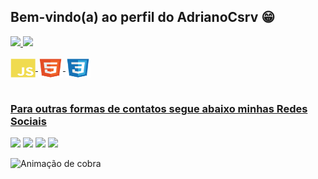 ## Bem-vindo(a) ao perfil do AdrianoCsrv 😁

 <div>
  <a href="https://github.com/AdrianoCsrv">
  <img height="180em" src="https://github-readme-stats.vercel.app/api?username=AdrianoCsrv&show_icons=true&theme=tokyonight&include_all_commits=true&count_private=true"/>
  <img height="180em" src="https://github-readme-stats.vercel.app/api/top-langs/?username=AdrianoCsrv&layout=compact&langs_count=6&theme=tokyonight"/>
</div>
<div style="display: inline_block"><br>
  <img align="center" alt="Js" height="30" width="40" src="https://raw.githubusercontent.com/devicons/devicon/master/icons/javascript/javascript-plain.svg ">
  <img align="center" alt="HTML" height="30" width="40" src="https://raw.githubusercontent.com/devicons/devicon/master/icons/html5/html5-original.svg ">
  <img align="center" alt="CSS" height="30" width="40" src="https://raw.githubusercontent.com/devicons/devicon/master/icons/css3/css3-original.svg ">
</div>
 
 <br>
 
  ### Para outras formas de contatos segue abaixo minhas Redes Sociais
 
<div>
  <a href="https://www.instagram.com/adrianopc_/" target="_blank"><img src="https://img.shields.io/badge/-Instagram-%23E4405F?style=for-the- badge&logo=instagram&logoColor=white" target="_blank"></a>
 <a href="https://discord.com/channels/@me" target="_blank"><img src="https://img.shields.io/badge/Discord-7289DA?style=for-the-badge&logo= discord&logoColor=white" target="_blank"></a>
  <a href = "adriano.pires.c@outlook.com"><img src="https://img.shields.io/badge/-Outlook-%23333?style=for-the-badge&logo=outlook&logoColor=white" destino ="_blank"></a>
  <a href="https://www.linkedin.com/in/adriano-pires-0b613b239/" target="_blank"><img src="https://img.shields.io/badge/-LinkedIn-%230077B5?style= for-the-badge&logo=linkedin&logoColor=white" target="_blank"></a>
 
  ![Animação de cobra](https://github.com/devemdobro/devemdobro/blob/output/github-contribution-grid-snake.svg)

</div>
